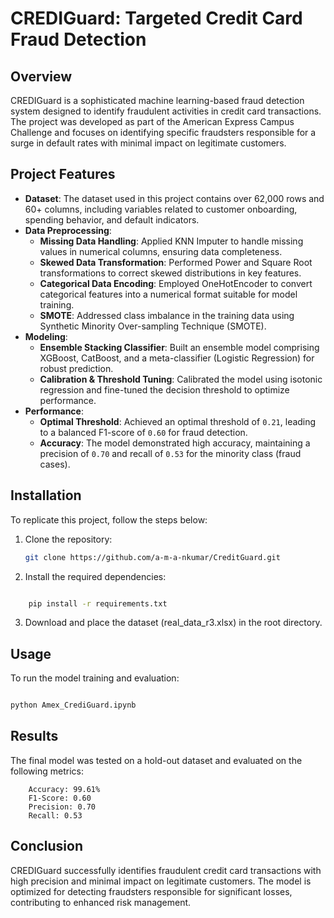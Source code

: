 # CREDIGuard: Targeted Credit Card Fraud Detection

## Overview
CREDIGuard is a sophisticated machine learning-based fraud detection system designed to identify fraudulent activities in credit card transactions. The project was developed as part of the American Express Campus Challenge and focuses on identifying specific fraudsters responsible for a surge in default rates with minimal impact on legitimate customers.

## Project Features
- **Dataset**: The dataset used in this project contains over 62,000 rows and 60+ columns, including variables related to customer onboarding, spending behavior, and default indicators.
- **Data Preprocessing**:
  - **Missing Data Handling**: Applied KNN Imputer to handle missing values in numerical columns, ensuring data completeness.
  - **Skewed Data Transformation**: Performed Power and Square Root transformations to correct skewed distributions in key features.
  - **Categorical Data Encoding**: Employed OneHotEncoder to convert categorical features into a numerical format suitable for model training.
  - **SMOTE**: Addressed class imbalance in the training data using Synthetic Minority Over-sampling Technique (SMOTE).
- **Modeling**:
  - **Ensemble Stacking Classifier**: Built an ensemble model comprising XGBoost, CatBoost, and a meta-classifier (Logistic Regression) for robust prediction.
  - **Calibration & Threshold Tuning**: Calibrated the model using isotonic regression and fine-tuned the decision threshold to optimize performance.
- **Performance**:
  - **Optimal Threshold**: Achieved an optimal threshold of `0.21`, leading to a balanced F1-score of `0.60` for fraud detection.
  - **Accuracy**: The model demonstrated high accuracy, maintaining a precision of `0.70` and recall of `0.53` for the minority class (fraud cases).

## Installation
To replicate this project, follow the steps below:

1. Clone the repository:
   ```bash
   git clone https://github.com/a-m-a-nkumar/CreditGuard.git
    ```
2. Install the required dependencies:

```bash

    pip install -r requirements.txt
```
 3. Download and place the dataset (real_data_r3.xlsx) in the root directory.

## Usage

To run the model training and evaluation:

```bash

python Amex_CrediGuard.ipynb
```
## Results

The final model was tested on a hold-out dataset and evaluated on the following metrics:
```
    Accuracy: 99.61%
    F1-Score: 0.60
    Precision: 0.70
    Recall: 0.53
```
## Conclusion

CREDIGuard successfully identifies fraudulent credit card transactions with high precision and minimal impact on legitimate customers. The model is optimized for detecting fraudsters responsible for significant losses, contributing to enhanced risk management.

